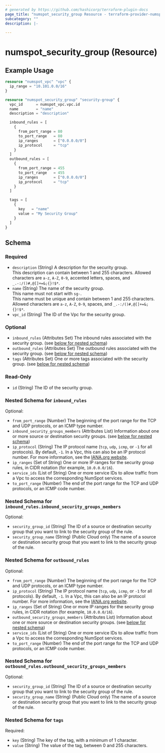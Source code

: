 ```yaml
---
# generated by https://github.com/hashicorp/terraform-plugin-docs
page_title: "numspot_security_group Resource - terraform-provider-numspot"
subcategory: ""
description: |-
  
---
```


# numspot_security_group (Resource)



## Example Usage

```terraform
resource "numspot_vpc" "vpc" {
  ip_range = "10.101.0.0/16"
}

resource "numspot_security_group" "security-group" {
  vpc_id      = numspot_vpc.vpc.id
  name        = "name"
  description = "description"

  inbound_rules = [
    {
      from_port_range = 80
      to_port_range   = 80
      ip_ranges       = ["0.0.0.0/0"]
      ip_protocol     = "tcp"
    }
  ]
  outbound_rules = [
    {
      from_port_range = 455
      to_port_range   = 455
      ip_ranges       = ["0.0.0.0/0"]
      ip_protocol     = "tcp"
    }
  ]

  tags = [
    {
      key   = "name"
      value = "My Security Group"
    }
  ]
}
```

<!-- schema generated by tfplugindocs -->
## Schema

### Required

- `description` (String) A description for the security group.<br />
This description can contain between 1 and 255 characters. Allowed characters are `a-z`, `A-Z`, `0-9`, accented letters, spaces, and `_.-:/()#,@[]+=&;{}!$*`.
- `name` (String) The name of the security group.<br />
This name must not start with `sg-`.<br />
This name must be unique and contain between 1 and 255 characters. Allowed characters are `a-z`, `A-Z`, `0-9`, spaces, and `_.-:/()#,@[]+=&;{}!$*`.
- `vpc_id` (String) The ID of the Vpc for the security group.

### Optional

- `inbound_rules` (Attributes Set) The inbound rules associated with the security group. (see [below for nested schema](#nestedatt--inbound_rules))
- `outbound_rules` (Attributes Set) The outbound rules associated with the security group. (see [below for nested schema](#nestedatt--outbound_rules))
- `tags` (Attributes Set) One or more tags associated with the security group. (see [below for nested schema](#nestedatt--tags))

### Read-Only

- `id` (String) The ID of the security group.

<a id="nestedatt--inbound_rules"></a>
### Nested Schema for `inbound_rules`

Optional:

- `from_port_range` (Number) The beginning of the port range for the TCP and UDP protocols, or an ICMP type number.
- `inbound_security_groups_members` (Attributes List) Information about one or more source or destination security groups. (see [below for nested schema](#nestedatt--inbound_rules--inbound_security_groups_members))
- `ip_protocol` (String) The IP protocol name (`tcp`, `udp`, `icmp`, or `-1` for all protocols). By default, `-1`. In a Vpc, this can also be an IP protocol number. For more information, see the [IANA.org website](https://www.iana.org/assignments/protocol-numbers/protocol-numbers.xhtml).
- `ip_ranges` (Set of String) One or more IP ranges for the security group rules, in CIDR notation (for example, `10.0.0.0/16`).
- `service_ids` (List of String) One or more service IDs to allow traffic from a Vpc to access the corresponding NumSpot services.
- `to_port_range` (Number) The end of the port range for the TCP and UDP protocols, or an ICMP code number.

<a id="nestedatt--inbound_rules--inbound_security_groups_members"></a>
### Nested Schema for `inbound_rules.inbound_security_groups_members`

Optional:

- `security_group_id` (String) The ID of a source or destination security group that you want to link to the security group of the rule.
- `security_group_name` (String) (Public Cloud only) The name of a source or destination security group that you want to link to the security group of the rule.



<a id="nestedatt--outbound_rules"></a>
### Nested Schema for `outbound_rules`

Optional:

- `from_port_range` (Number) The beginning of the port range for the TCP and UDP protocols, or an ICMP type number.
- `ip_protocol` (String) The IP protocol name (`tcp`, `udp`, `icmp`, or `-1` for all protocols). By default, `-1`. In a Vpc, this can also be an IP protocol number. For more information, see the [IANA.org website](https://www.iana.org/assignments/protocol-numbers/protocol-numbers.xhtml).
- `ip_ranges` (Set of String) One or more IP ranges for the security group rules, in CIDR notation (for example, `10.0.0.0/16`).
- `outbound_security_groups_members` (Attributes List) Information about one or more source or destination security groups. (see [below for nested schema](#nestedatt--outbound_rules--outbound_security_groups_members))
- `service_ids` (List of String) One or more service IDs to allow traffic from a Vpc to access the corresponding NumSpot services.
- `to_port_range` (Number) The end of the port range for the TCP and UDP protocols, or an ICMP code number.

<a id="nestedatt--outbound_rules--outbound_security_groups_members"></a>
### Nested Schema for `outbound_rules.outbound_security_groups_members`

Optional:

- `security_group_id` (String) The ID of a source or destination security group that you want to link to the security group of the rule.
- `security_group_name` (String) (Public Cloud only) The name of a source or destination security group that you want to link to the security group of the rule.



<a id="nestedatt--tags"></a>
### Nested Schema for `tags`

Required:

- `key` (String) The key of the tag, with a minimum of 1 character.
- `value` (String) The value of the tag, between 0 and 255 characters.
